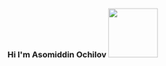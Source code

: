 ### Hi I'm Asomiddin Ochilov <img src="https://media2.giphy.com/media/dYx3YFq2OiVLIssQH9/giphy.gif?cid=ecf05e470jri3z8wmmxieh5m8kpf4lo35semgkz0rcmyhjf5&rid=giphy.gif&ct=g" width="100" height="100">

